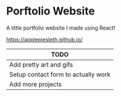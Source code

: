 # Porftolio Website

A little portfolio website I made using React!

https://applepiesleth.github.io/

**TODO** |
-----|
Add pretty art and gifs |
Setup contact form to actually work |
Add more projects |
